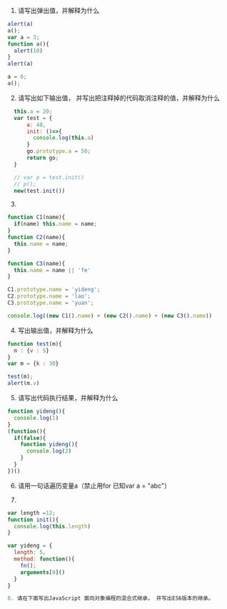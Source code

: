 1. 请写出弹出值，并解释为什么

```js
alert(a)
a();
var a = 3;
function a(){
  alert(10)
}
alert(a)

a = 6;
a();
```
2. 请写出如下输出值， 并写出把注释掉的代码取消注释的值，并解释为什么

```js      
  this.a = 20; 
  var test = {
      a: 40,
      init: ()=>{
        console.log(this.a)
      }
      go.prototype.a = 50;
      return go;
  }

  // var p = test.init()
  // p();
  new(test.init()) 
```
3. 
```js
function C1(name){
  if(name) this.name = name;
}
function C2(name){
  this.name = name;
}

function C3(name){
  this.name = name || 'fe'
}

C1.prototype.name = 'yideng';
C2.prototype.name = 'lao';
C3.prototype.name = 'yuan';

console.log((new C1().name) + (new C2().name) + (new C3().name))
```


4. 写出输出值，并解释为什么
```js
function test(m){
  m : {v : 5}
}
var m = {k : 30}

test(m);
alert(m.v)
```

5. 请写出代码执行结果，并解释为什么

```js
function yideng(){
  console.log(1)
}
(function(){
  if(false){
    function yideng(){
      console.log(2)
    }
  }
})()
```

6. 请用一句话遍历变量a（禁止用for 已知var a = "abc"）


7. 
```js
var length =12;
function init(){
  console.log(this.length)
}

var yideng = {
  length: 5,
  method: function(){
    fn();
    arguments[0]()
  }
}

8. 请在下面写出JavaScript 面向对象编程的混合式继承， 并写出ES6版本的继承。
